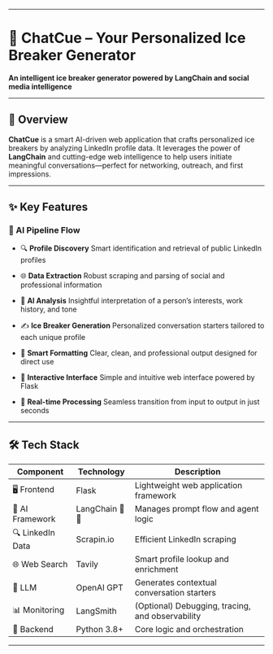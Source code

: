 
---

# 🤖 ChatCue – Your Personalized Ice Breaker Generator

**An intelligent ice breaker generator powered by LangChain and social media intelligence**

---

## 🎯 Overview

**ChatCue** is a smart AI-driven web application that crafts personalized ice breakers by analyzing LinkedIn profile data. It leverages the power of **LangChain** and cutting-edge web intelligence to help users initiate meaningful conversations—perfect for networking, outreach, and first impressions.

---

## ✨ Key Features

### 🧠 AI Pipeline Flow

* 🔍 **Profile Discovery**
  Smart identification and retrieval of public LinkedIn profiles

* 🌐 **Data Extraction**
  Robust scraping and parsing of social and professional information

* 🧠 **AI Analysis**
  Insightful interpretation of a person’s interests, work history, and tone

* ✍️ **Ice Breaker Generation**
  Personalized conversation starters tailored to each unique profile

* 🎨 **Smart Formatting**
  Clear, clean, and professional output designed for direct use

* 💬 **Interactive Interface**
  Simple and intuitive web interface powered by Flask

* 🚀 **Real-time Processing**
  Seamless transition from input to output in just seconds

---

## 🛠️ Tech Stack

| Component        | Technology     | Description                                      |
| ---------------- | -------------- | ------------------------------------------------ |
| 🖥️ Frontend     | Flask          | Lightweight web application framework            |
| 🧠 AI Framework  | LangChain 🦜🔗 | Manages prompt flow and agent logic              |
| 🔍 LinkedIn Data | Scrapin.io     | Efficient LinkedIn scraping                      |
| 🌐 Web Search    | Tavily         | Smart profile lookup and enrichment              |
| 🤖 LLM           | OpenAI GPT     | Generates contextual conversation starters       |
| 📊 Monitoring    | LangSmith      | (Optional) Debugging, tracing, and observability |
| 🐍 Backend       | Python 3.8+    | Core logic and orchestration                     |

---



